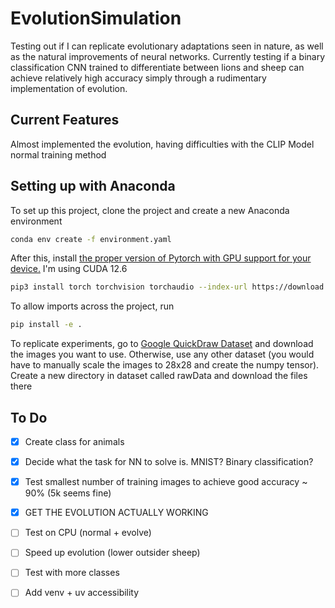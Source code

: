 # EvolutionSimulation
Testing out if I can replicate evolutionary adaptations seen in nature, as well as the natural improvements of neural networks. Currently testing if a binary classification CNN trained to differentiate between lions and sheep can achieve relatively high accuracy simply through a rudimentary implementation of evolution.

## Current Features 
Almost implemented the evolution, having difficulties with the CLIP Model normal training method


## Setting up with Anaconda  
To set up this project, clone the project and create a new Anaconda environment

```sh
conda env create -f environment.yaml
```

After this, install [the proper version of Pytorch with GPU support for your device.](https://pytorch.org/get-started/locally/)
I'm using CUDA 12.6
```sh
pip3 install torch torchvision torchaudio --index-url https://download.pytorch.org/whl/cu126
```

To allow imports across the project, run 
```sh
pip install -e .
```
To replicate experiments, go to [Google QuickDraw Dataset](https://console.cloud.google.com/storage/browser/quickdraw_dataset/full/numpy_bitmap) and download the images you want to use. Otherwise, use any other dataset (you would have to manually scale the images to 28x28 and create the numpy tensor). Create a new directory in dataset called rawData and download the files there

## To Do
- [x] Create class for animals 
- [x] Decide what the task for NN to solve is. MNIST? Binary classification?
- [x] Test smallest number of training images to achieve good accuracy ~ 90% (5k seems fine)
- [x] GET THE EVOLUTION ACTUALLY WORKING
- [ ] Test on CPU (normal + evolve)
- [ ] Speed up evolution (lower outsider sheep)
- [ ] Test with more classes 
- [ ] Add venv + uv accessibility 



